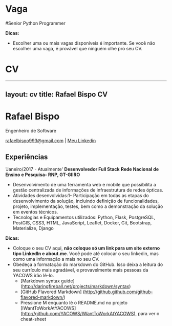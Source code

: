 # Vaga

#Senior Python Programmer

__Dicas:__

* Escolher uma ou mais vagas disponíveis é importante. Se você não escolher uma vaga, é provável que ninguém olhe pro seu CV.

# CV

---
layout: cv
title: Rafael Bispo CV
---
# Rafael Bispo
Engenheiro de Software
<div id="webaddress">
<a href="rafaelbispo993@gmail.com">rafaelbispo993@gmail.com</a>
| <a href="https://www.linkedin.com/in/rafael-bispo-da-silva-b22913b2/">Meu Linkedin</a>
</div>

## Experiências
'Janeiro/2017 - Atualmente'
__Desenvolvedor Full Stack__
__Rede Nacional de Ensino e Pesquisa- RNP, GT-GIIRO__

* Desenvolvimento de uma ferramenta web e mobile que possibilita a
gestão centralizada de informações de infraestrutura de redes ópticas.
* Atividades desenvolvidas:1- Participação em todas as etapas do
desenvolvimento da solução, incluindo definição de funcionalidades,
projeto, implementação, testes, bem como a demonstração da solução
em eventos técnicos.
* Tecnologias e Equipamentos utilizados: Python, Flask, PostgreSQL,
PostGIS, CSS3, HTML, JavaScript, Leaflet, Docker, Git, Bootstrap,
Materialize, Django


__Dicas:__

* Coloque o seu CV aqui, __não coloque só um link para um site externo tipo LinkedIn e about.me__. Você pode até colocar o seu linkedin, mas como uma informação a mais no seu CV.
* Obedeça a formatação do markdown do GitHub. Isso deixa a leitura do seu currículo mais agradável, e provavelmente mais pessoas da YACOWS irão lê-lo.
	* [Markdown syntax guide] (http://daringfireball.net/projects/markdown/syntax)
	* [GitHub Flavored Markdown] (http://github.github.com/github-flavored-markdown/)
	* Pressione M enquanto lê o README.md no projeto [IWantToWorkAtYACOWS] (http://github.com/YACOWS/IWantToWorkAtYACOWS), para ver o cheat-sheet
